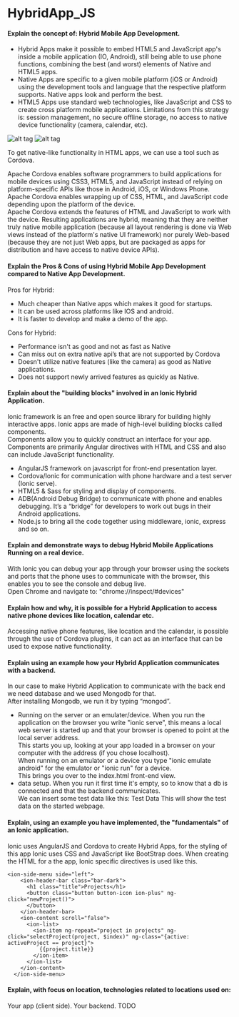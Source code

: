 # HybridApp_JS

#### Explain the concept of: Hybrid Mobile App Development.
* Hybrid Apps make it possible to embed HTML5 and JavaScript app's inside a mobile application (IO, Android), still being able to use phone functions, combining the best (and worst) elements of Native and HTML5 apps.  
* Native Apps are specific to a given mobile platform (iOS or Android) using the development tools and language that the respective platform supports. Native apps look and perform the best.  
* HTML5 Apps use standard web technologies, like JavaScript and CSS to create cross platform mobile applications. Limitations from this strategy is: session management, no secure offline storage, no access to native device functionality (camera, calendar, etc).  

![alt tag](https://cloud.githubusercontent.com/assets/16150075/24773151/4a880236-1b14-11e7-82a5-b72112b67b37.PNG)
![alt tag](https://cloud.githubusercontent.com/assets/16150075/24773135/3cb931d4-1b14-11e7-90d0-ef1724fa46f6.PNG)

To get native-like functionality in HTML apps, we can use a tool such as Cordova.  


Apache Cordova enables software programmers to build applications for mobile devices using CSS3, HTML5, and JavaScript instead of relying on platform-specific APIs like those in Android, iOS, or Windows Phone. Apache Cordova enables wrapping up of CSS, HTML, and JavaScript code depending upon the platform of the device.  
Apache Cordova extends the features of HTML and JavaScript to work with the device. Resulting applications are hybrid, meaning that they are neither truly native mobile application (because all layout rendering is done via Web views instead of the platform's native UI framework) nor purely Web-based (because they are not just Web apps, but are packaged as apps for distribution and have access to native device APIs).


#### Explain the Pros & Cons of using Hybrid Mobile App Development compared to Native App Development.
Pros for Hybrid:  
* Much cheaper than Native apps which makes it good for startups.
* It can be used across platforms like IOS and android.
* It is faster to develop and make a demo of the app.  

Cons for Hybrid:
* Performance isn't as good and not as fast as Native
* Can miss out on extra native api’s that are not supported by Cordova
* Doesn't utilize native features (like the camera) as good as Native applications.
* Does not support newly arrived features as quickly as Native.


#### Explain about the "building blocks" involved in an Ionic Hybrid Application.
Ionic framework is an free and open source library for building highly interactive apps. Ionic apps are made of high-level building blocks called components.  
Components allow you to quickly construct an interface for your app.
Components are primarily Angular directives with HTML and CSS and also can include JavaScript functionality.  
* AngularJS framework on javascript for front-end presentation layer.
* Cordova/Ionic for communication with phone hardware and a test server (Ionic serve).
* HTML5 & Sass for styling and display of components.
* ADB(Android Debug Bridge) to communicate with phone and enables debugging. It’s a “bridge” for developers to work out bugs in their Android applications.
* Node.js to bring all the code together using middleware, ionic, express and so on.

#### Explain and demonstrate ways to debug Hybrid Mobile Applications Running on a real device.
With Ionic you can debug your app through your browser using the sockets and ports that the phone uses to communicate with the browser, this enables you to see the console and debug live.  
Open Chrome and navigate to: "chrome://inspect/#devices"


#### Explain how and why, it is possible for a Hybrid Application to access native phone devices like location, calendar etc. 
Accessing native phone features, like location and the calendar, is possible through the use of Cordova plugins, it can act as an interface that can be used to expose native functionality.


#### Explain using an example how your Hybrid Application communicates with a backend.
In our case to make Hybrid Application to communicate with the back end we need database and we used Mongodb for that.  
After installing Mongodb, we run it by typing “mongod”.  

* Running on the server or an emulater/device. 
When you run the application on the browser you write "ionic serve", this means a local web server is started up and that your browser is opened to point at the local server address.  
This starts you up, looking at your app loaded in a browser on your computer with the address (if you chose localhost).  
When running on an emulator or a device you type "ionic emulate android" for the emulator or "ionic run" for a device.  
This brings you over to the index.html front-end view.  
* data setup. 
When you run it first time it's empty, so to know that a db is connected and that the backend communicates.  
We can insert some test data like this: Test Data This will show the test data on the started webpage.


#### Explain, using an example you have implemented, the "fundamentals" of an Ionic application.
Ionic uses AngularJS and Cordova to create Hybrid Apps, for the styling of this app Ionic uses CSS and JavaScript like BootStrap does. When creating the HTML for a the app, Ionic specific directives is used like this.
```ion
<ion-side-menu side="left">
    <ion-header-bar class="bar-dark">
      <h1 class="title">Projects</h1>
      <button class="button button-icon ion-plus" ng-click="newProject()">
      </button>
    </ion-header-bar>
    <ion-content scroll="false">
      <ion-list>
        <ion-item ng-repeat="project in projects" ng-click="selectProject(project, $index)" ng-class="{active: activeProject == project}">
          {{project.title}}
        </ion-item>
      </ion-list>
    </ion-content>
  </ion-side-menu>
```

#### Explain, with focus on location, technologies related to locations used on:
Your app (client side). 
Your backend. 
TODO
